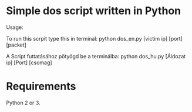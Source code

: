 # Simple dos script written in Python

Usage:

To run this scrpit type this in terminal:             python dos_en.py [victim ip] [port] [packet]

A Script futtatásához pötyögd be a terminálba:        python dos_hu.py [Áldozat ip] [Port] [csomag]


# Requirements

Python 2 or 3.
